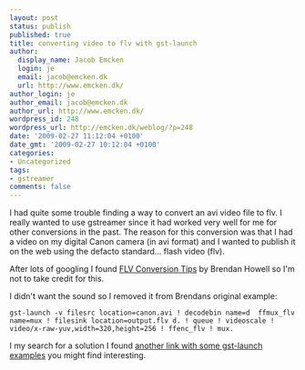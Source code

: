 ```yaml
---
layout: post
status: publish
published: true
title: converting video to flv with gst-launch
author:
  display_name: Jacob Emcken
  login: je
  email: jacob@emcken.dk
  url: http://www.emcken.dk/
author_login: je
author_email: jacob@emcken.dk
author_url: http://www.emcken.dk/
wordpress_id: 248
wordpress_url: http://emcken.dk/weblog/?p=248
date: '2009-02-27 11:12:04 +0100'
date_gmt: '2009-02-27 10:12:04 +0100'
categories:
- Uncategorized
tags:
- gstreamer
comments: false
---
```

I had quite some trouble finding a way to convert an avi video file to flv.
I really wanted to use gstreamer since it had worked very well for me for other conversions in the past. The reason for this conversion was that I had a video on my digital Canon camera (in avi format) and I wanted to publish it on the web using the defacto standard... flash video (flv).

After lots of googling I found [FLV Conversion Tips][1] by Brendan Howell so I'm not to take credit for this.

I didn't want the sound so I removed it from Brendans original example:

    gst-launch -v filesrc location=canon.avi ! decodebin name=d  ffmux_flv name=mux ! filesink location=output.flv d. ! queue ! videoscale !  video/x-raw-yuv,width=320,height=256 ! ffenc_flv ! mux.

I my search for a solution I found [another link with some gst-launch examples][2] you might find interesting.

[1]: http://blogs.btk-fh.de/webdev/?p=10
[2]: http://news.nopcode.org/miau/wk/GStreamer

